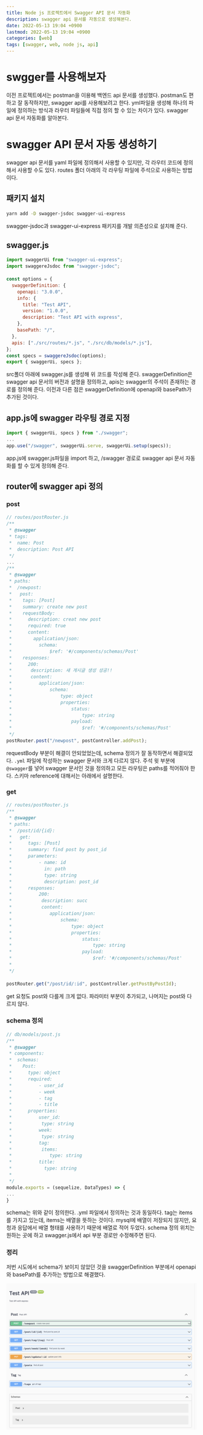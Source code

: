 ```yaml
---
title: Node js 프로젝트에서 Swagger API 문서 자동화
description: swagger api 문서를 자동으로 생성해본다.
date: 2022-05-13 19:04 +0900
lastmod: 2022-05-13 19:04 +0900
categories: [web]
tags: [swagger, web, node js, api]
---
```


# swgger를 사용해보자

이전 프로젝트에서는 postman을 이용해 백엔드 api 문서를 생성했다. postman도 편하고 잘 동작하지만, swagger api를 사용해보려고 한다. yml파일을 생성해 하나의 파일에 정의하는 방식과 라우터 파일들에 직접 정의 할 수 있는 차이가 있다. swagger api 문서 자동화를 알아본다.

# swagger API 문서 자동 생성하기

swagger api 문서를 yaml 파일에 정의해서 사용할 수 있지만, 각 라우터 코드에 정의해서 사용할 수도 있다. routes 폴더 아래의 각 라우팅 파일에 주석으로 사용하는 방법이다.

## 패키지 설치

```bash
yarn add -D swagger-jsdoc swagger-ui-express
```

swagger-jsdoc과 swagger-ui-express 패키지를 개발 의존성으로 설치해 준다.

## swagger.js

```jsx
import swaggerUi from "swagger-ui-express";
import swaggereJsdoc from "swagger-jsdoc";

const options = {
  swaggerDefinition: {
    openapi: "3.0.0",
    info: {
      title: "Test API",
      version: "1.0.0",
      description: "Test API with express",
    },
    basePath: "/",
  },
  apis: ["./src/routes/*.js", "./src/db/models/*.js"],
};
const specs = swaggereJsdoc(options);
export { swaggerUi, specs };
```

src폴더 아래에 swagger.js를 생성해 위 코드를 작성해 준다. swaggerDefinition은 swagger api 문서의 버전과 설명을 정의하고, apis는 swagger의 주석이 존재하는 경로를 정의해 준다.
이전과 다른 점은 swaggerDefinition에 openapi와 basePath가 추가된 것이다.

## app.js에 swagger 라우팅 경로 지정

```jsx
import { swaggerUi, specs } from "./swagger";
...
app.use("/swagger", swaggerUi.serve, swaggerUi.setup(specs));
```

app.js에 swagger.js파일을 import 하고, /swagger 경로로 swagger api 문서 자동화를 할 수 있게 정의해 준다.

## router에 swagger api 정의

### post

```jsx
// routes/postRouter.js
/**
 * @swagger
 * tags:
 *  name: Post
 *  description: Post API
 */
...
/**
 * @swagger
 * paths:
 *  /newpost:
 *   post:
 *    tags: [Post]
 *    summary: create new post
 *    requestBody:
 *      description: creat new post
 *      required: true
 *      content:
 *        application/json:
 *          schema:
 *              $ref: '#/components/schemas/Post'
 *    responses:
 *      200:
 *       description: 새 게시글 생성 성공!!
 *       content:
 *          application/json:
 *              schema:
 *                  type: object
 *                  properties:
 *                      status:
 *                          type: string
 *                      payload:
 *                          $ref: '#/components/schemas/Post'
 */
postRouter.post("/newpost", postController.addPost);
```

requestBody 부분이 해결이 안되었었는데, schema 정의가 잘 동작하면서 해결되었다. `.yml` 파일에 작성하는 swagger 문서와 크게 다르지 않다. 주석 윗 부분에 `@swagger`를 넣어 swagger 문서인 것을 정의하고 모든 라우팅은 paths를 적어줘야 한다. 스키마 reference에 대해서는 아래에서 설명한다.

### get

```jsx
// routes/postRouter.js
/**
 * @swagger
 * paths:
 *  /post/id/{id}:
 *   get:
 *      tags: [Post]
 *      summary: find post by post_id
 *      parameters:
 *          - name: id
 *            in: path
 *            type: string
 *            description: post_id
 *      responses:
 *          200:
 *           description: succ
 *           content:
 *              application/json:
 *                  schema:
 *                      type: object
 *                      properties:
 *                          status:
 *                              type: string
 *                          payload:
 *                              $ref: '#/components/schemas/Post'
 *
 */

postRouter.get("/post/id/:id", postController.getPostByPostId);
```

get 요청도 post와 다를게 크게 없다. 파라미터 부분이 추가되고, 나머지는 post와 다르지 않다.

### schema 정의

```jsx
// db/models/post.js
/**
 * @swagger
 * components:
 *  schemas:
 *    Post:
 *      type: object
 *      required:
 *          - user_id
 *          - week
 *          - tag
 *          - title
 *      properties:
 *          user_id:
 *           type: string
 *          week:
 *           type: string
 *          tag:
 *           items:
 *              type: string
 *          title:
 *            type: string
 *
 */
module.exports = (sequelize, DataTypes) => {
...
}
```

schema는 위와 같이 정의한다. .yml 파일에서 정의하는 것과 동일하다. tag는 items를 가지고 있는데, items는 배열을 뜻하는 것이다. mysql에 배열이 저장되지 않지만, 요청과 응답에서 배열 형태를 사용하기 때문에 배열로 적어 두었다. schema 정의 위치는 원하는 곳에 하고 swagger.js에서 api 부분 경로만 수정해주면 된다.

### 정리

저번 시도에서 schema가 보이지 않았던 것을 swaggerDefinition 부분에서 openapi와 basePath를 추가하는 방법으로 해결했다.

![스크린샷 2022-05-18 오전 10.13.58.png](/assets/posting/backend/swagger/pic1.png)
